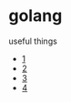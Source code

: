 # golang
useful things

* [1](http://stackoverflow.com/questions/16747021/how-do-you-statically-link-a-c-library-in-go-using-cgo)
* [2](https://tour.golang.org)
* [3](https://golang.org/doc/effective_go.html)
* [4](http://awesome-go.com)
